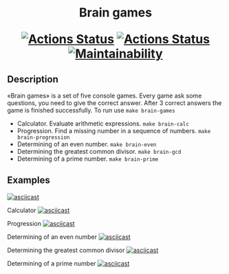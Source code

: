 <h1 align="center">Brain games

[![Actions Status](https://github.com/AtamanovYS/brain-games/workflows/PHP_CodeSniffer/badge.svg)](https://github.com/AtamanovYS/brain-games/actions)
[![Actions Status](https://github.com/AtamanovYS/brain-games/workflows/PHPStan/badge.svg)](https://github.com/AtamanovYS/brain-games/actions)
[![Maintainability](https://api.codeclimate.com/v1/badges/abe1ecde3f2e62bd841f/maintainability)](https://codeclimate.com/github/AtamanovYS/brain-games/maintainability)
</h1>

## Description

«Brain games» is a set of five console games. Every game ask some questions, you need to give the correct answer. After 3 correct answers the game is finished successfully.
To run use `make brain-games`
* Calculator. Evaluate arithmetic expressions. `make brain-calc`
* Progression. Find a missing number in a sequence of numbers. `make brain-progression`
* Determining of an even number. `make brain-even`
* Determining the greatest common divisor. `make brain-gcd`
* Determining of a prime number. `make brain-prime`

## Examples

[![asciicast](https://asciinema.org/a/9Itn7fIBpZLXqVw7bkXI7IEim.svg)](https://asciinema.org/a/9Itn7fIBpZLXqVw7bkXI7IEim)

Calculator
[![asciicast](https://asciinema.org/a/8HkLXK5OLJA7G4jowBIpT5T4w.svg)](https://asciinema.org/a/8HkLXK5OLJA7G4jowBIpT5T4w)

Progression
[![asciicast](https://asciinema.org/a/UuOkEy3GtpCiMnkRich1fXbGk.svg)](https://asciinema.org/a/UuOkEy3GtpCiMnkRich1fXbGk)

Determining of an even number
[![asciicast](https://asciinema.org/a/t3zI9RVx3UJNgBNplPxROST9N.svg)](https://asciinema.org/a/t3zI9RVx3UJNgBNplPxROST9N)

Determining the greatest common divisor
[![asciicast](https://asciinema.org/a/mZLMpYoTbmNqcLY2uYeUpPVaI.svg)](https://asciinema.org/a/mZLMpYoTbmNqcLY2uYeUpPVaI)

Determining of a prime number
[![asciicast](https://asciinema.org/a/gey5rL5CNKRtMCHc9eNRSbYcO.svg)](https://asciinema.org/a/gey5rL5CNKRtMCHc9eNRSbYcO)
